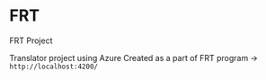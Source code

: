 # FRT
FRT Project

Translator project using Azure
Created as a part of FRT program
-> `http://localhost:4200/`
